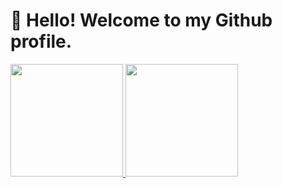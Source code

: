 # 👋 Hello! Welcome to my Github profile.

<div>
<a href="https://github.com/iam-eduardo">
<img loading="lazy" height="180em" src="https://github-readme-stats.vercel.app/api/top-langs/?username=iam-eduardo&layout=compact&langs_count=7&theme=dracula"/>
<img loading="lazy" height="180em" src="https://github-readme-stats.vercel.app/api?username=iam-eduardo&show_icons=true&theme=dracula&include_all_commits=true&count_private=true"/>
</div>

<!--
**iam-eduardo/iam-eduardo** is a ✨ _special_ ✨ repository because its `README.md` (this file) appears on your GitHub profile.

Here are some ideas to get you started:

- 🔭 I’m currently working on ...
- 🌱 I’m currently learning ...
- 👯 I’m looking to collaborate on ...
- 🤔 I’m looking for help with ...
- 💬 Ask me about ...
- 📫 How to reach me: ...
- 😄 Pronouns: ...
- ⚡ Fun fact: ...
-->
